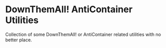 # DownThemAll! AntiContainer Utilities
Collection of some DownThemAll! or AntiContainer related utilities with no better place.